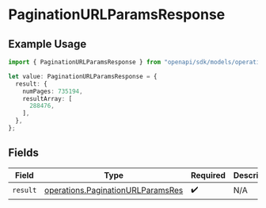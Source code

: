 # PaginationURLParamsResponse

## Example Usage

```typescript
import { PaginationURLParamsResponse } from "openapi/sdk/models/operations";

let value: PaginationURLParamsResponse = {
  result: {
    numPages: 735194,
    resultArray: [
      288476,
    ],
  },
};
```

## Fields

| Field                                                                                         | Type                                                                                          | Required                                                                                      | Description                                                                                   |
| --------------------------------------------------------------------------------------------- | --------------------------------------------------------------------------------------------- | --------------------------------------------------------------------------------------------- | --------------------------------------------------------------------------------------------- |
| `result`                                                                                      | [operations.PaginationURLParamsRes](../../../sdk/models/operations/paginationurlparamsres.md) | :heavy_check_mark:                                                                            | N/A                                                                                           |